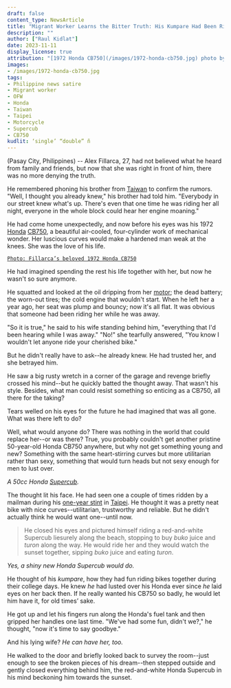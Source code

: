 ```yaml
---
draft: false
content_type: NewsArticle
title: "Migrant Worker Learns the Bitter Truth: His Kumpare Had Been Riding His Honda While He Was Away"
description: ""
author: ["Raul Kidlat"]
date: 2023-11-11
display_license: true
attribution: "[1972 Honda CB750](/images/1972-honda-cb750.jpg) photo by [Steve Glover](https://www.flickr.com/photos/sg2012/46536377034) ([CC BY 2.0](https://creativecommons.org/licenses/by/2.0/))."
images:
- /images/1972-honda-cb750.jpg
tags:
- Philippine news satire
- Migrant worker
- OFW
- Honda
- Taiwan
- Taipei
- Motorcycle
- Supercub
- CB750
kudlit: ‘single’ “double” ñ
---
```

(Pasay City, Philippines) -- Alex Fillarca, 27, had not believed what he heard from family and friends, but now that she was right in front of him, there was no more denying the truth.

He remembered phoning his brother from [Taiwan](/tags/taiwan/) to confirm the rumors. "Well, I thought you already knew," his brother had told him. "Everybody in our street knew what's up. There's even that one time he was riding her all night, everyone in the whole block could hear her engine moaning."

He had come home unexpectedly, and now before his eyes was his 1972 [Honda](/tags/honda/) [CB750](/tags/cb750/), a beautiful air-cooled, four-cylinder work of mechanical wonder. Her luscious curves would make a hardened man weak at the knees. She was the love of his life.

[`Photo: Fillarca’s beloved 1972 Honda CB750`](/images/1972-honda-cb750.jpg)

He had imagined spending the rest his life together with her, but now he wasn't so sure anymore.

He squatted and looked at the oil dripping from her [motor](/tags/motorcycle/); the dead battery; the worn-out tires; the cold engine that wouldn't start. When he left her a year ago, her seat was plump and bouncy; now it's all flat. It was obvious that someone had been riding her while he was away.

"So it is true," he said to his wife standing behind him, "everything that I'd been hearing while I was away." "No!" she tearfully answered, "You know I wouldn't let anyone ride your cherished bike."

But he didn't really have to ask--he already knew. He had trusted her, and she betrayed him.

He saw a big rusty wretch in a corner of the garage and revenge briefly crossed his mind--but he quickly batted the thought away. That wasn't his style. Besides, what man could resist something so enticing as a CB750, all there for the taking?

Tears welled on his eyes for the future he had imagined that was all gone. What was there left to do?

Well, what would anyone do? There was nothing in the world that could replace her--or was there? True, you probably couldn't get another pristine 50-year-old Honda CB750 anywhere, but why not get something young and new? Something with the same heart-stirring curves but more utilitarian rather than sexy, something that would turn heads but not sexy enough for men to lust over.

*A 50cc Honda [Supercub](/tags/supercub/).*

The thought lit his face. He had seen one a couple of times ridden by a mailman during his [one-year stint](/tags/migrant-workers/) in [Taipei](/tags/taipei/). He thought it was a pretty neat bike with nice curves--utilitarian, trustworthy and reliable. But he didn't actually think he would want one--until now.

>He closed his eyes and pictured himself riding a red-and-white Supercub liesurely along the beach, stopping to buy *buko* juice and *turon* along the way. He would ride her and they would watch the sunset together, sipping *buko* juice and eating *turon*.

*Yes, a shiny new Honda Supercub would do.*

He thought of his *kumpare*, how they had fun riding bikes together during their college days. He knew *he* had lusted over his Honda ever since *he* laid eyes on her back then. If he really wanted his CB750 so badly, he would let him have it, for old times’ sake.

He got up and let his fingers run along the Honda's fuel tank and then gripped her handles one last time. "We've had some fun, didn't we?," he thought, "now it's time to say goodbye."

And his lying wife? *He can have her, too.*

He walked to the door and briefly looked back to survey the room--just enough to see the broken pieces of his dream--then stepped outside and gently closed everything behind him, the red-and-white Honda Supercub in his mind beckoning him towards the sunset.
